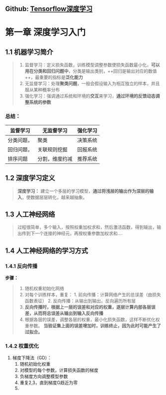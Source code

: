 ## Github: [Tensorflow深度学习](https://github.com/PacktPublishing/Deep-Learning-with-TensorFlow)
# 第一章  深度学习入门
## 1.1 机器学习简介
> 1. 监督学习：定义损失函数，训练模型调整参数使损失函数最小化，**可以用在分类和回归问题中**，分类是输出类别，++回归是输出对应的数值++，最重要的指标是**泛化能力**
> 2. 无监督学习：处理**聚类问题**，一般会假设输入为相互独立的样本，并且服从某种概率分布
> 3. 强化学习：强调通过系统和环境的**交互**来学习，**通过环境的反馈动态调整系统的参数**
### 总结：
|监督学习|无监督学习|强化学习|
|-|-|-|
|分类问题，|聚类|决策系统| 
|回归问题，|关联规则挖掘|回报系统|
|排序问题|分割，维度约减|推荐系统|

## 1.2 深度学习定义
> **深度学习：** 建立一个多层的学习模型，**通过将浅层的输出作为深层的输入**，使数据层层转化，越来越抽象。
## 1.3 人工神经网络
> 过程很简单，多个输入，按照权重加权求和，然后激活函数，得到输出，输出传到下一个连接的神经元，再按权重参数加权求和....
## 1.4 人工神经网络的学习方式
### 1.4.1 反向传播
**步骤：**
>1. 随机权重初始化网络
>2. 对每个训练样本，重复：
	1. 前向传播：计算网络产生的总误差（由损失函数表征）
	2. 反向传播：从输出到输出，反向遍历所有层
>3. **反向传播时，根据上一层的误差和对应的权重，逐层计算内部各层误差，从而将总误差从输出到输入反向传播**
>4. 根据各层的误差，调整各层的权重，最小化损失函数，这样不断优化权重参数。
**当验证集上面的误差增加时，训练终止，因为此时可能产生了过拟合。**
### 1.4.2 权重优化
1. 梯度下降法（GD）：
	1. 随机初始化权重
	2. 对模型的每个参数，计算损失函数的梯度
	3. 负梯度方向调整模型参数
	4. 重复2,3，直到梯度G趋近为零
	5. 

